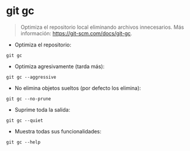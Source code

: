 # git gc

> Optimiza el repositorio local eliminando archivos innecesarios.
> Más información: <https://git-scm.com/docs/git-gc>.

- Optimiza el repositorio:

`git gc`

- Optimiza agresivamente (tarda más):

`git gc --aggressive`

- No elimina objetos sueltos (por defecto los elimina):

`git gc --no-prune`

- Suprime toda la salida:

`git gc --quiet`

- Muestra todas sus funcionalidades:

`git gc --help`

